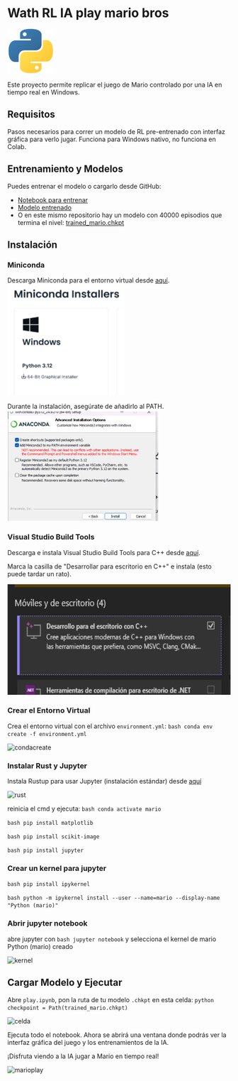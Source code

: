 # Wath RL IA play mario bros

<div>
  <img src="https://github.com/jorgecasase/github-repos-img/blob/main/img/python.png" alt="python" height="100"/>
</div>

Este proyecto permite replicar el juego de Mario controlado por una IA en tiempo real en Windows. 
 
## Requisitos 
Pasos necesarios para correr un modelo de RL pre-entrenado con interfaz gráfica para verlo jugar. Funciona para Windows nativo, no funciona en Colab. 

## Entrenamiento y Modelos 
Puedes entrenar el modelo o cargarlo desde GitHub: 
- [Notebook para entrenar](https://github.com/pedroconcejero/deep_learning_2024/blob/main/mario_RL_pytorch_tutorial_400_episodes_save_every_1e4.ipynb)
- [Modelo entrenado](https://github.com/pedroconcejero/deep_learning_2024/blob/main/mario_net_8.chkpt)
- O en este mismo repositorio hay un modelo con 40000 episodios que termina el nivel: [trained_mario.chkpt](https://github.com/jorgecasase/mariobrosplay-windows-gym-RL/blob/main/trained_mario.chkpt)

## Instalación

### Miniconda
Descarga Miniconda para el entorno virtual desde [aquí](https://www.anaconda.com/download/). 
<img src="https://github.com/jorgecasase/mariobrosplay-windows-gym-RL/blob/main/img/1.png" alt="conda" height="250"/>

Durante la instalación, asegúrate de añadirlo al PATH. 
<img src="https://github.com/jorgecasase/mariobrosplay-windows-gym-RL/blob/main/img/2.png" alt="condapath" height="250"/>

### Visual Studio Build Tools 
Descarga e instala Visual Studio Build Tools para C++ desde [aquí](https://visualstudio.microsoft.com/es/visual-cpp-build-tools/). 

Marca la casilla de "Desarrollar para escritorio en C++" e instala (esto puede tardar un rato). 

<img src="https://github.com/jorgecasase/mariobrosplay-windows-gym-RL/blob/main/img/3.png" alt="vscpp" height="250"/>

### Crear el Entorno Virtual 
Crea el entorno virtual con el archivo `environment.yml`: 
```bash conda env create -f environment.yml```

<img src="https://github.com/jorgecasase/mariobrosplay-windows-gym-RL/blob/main/img/4.png" alt="condacreate" height="250"/>

### Instalar Rust y Jupyter 
Instala Rustup para usar Jupyter (instalación estándar) desde [aquí](https://rustup.rs/)

<img src="https://github.com/jorgecasase/mariobrosplay-windows-gym-RL/blob/main/img/5.png" alt="rust" height="250"/>

reinicia el cmd y ejecuta: 
```bash conda activate mario```

```bash pip install matplotlib```

```bash pip install scikit-image```

```bash pip install jupyter```

### Crear un kernel para jupyter
```bash pip install ipykernel```

```bash python -m ipykernel install --user --name=mario --display-name "Python (mario)"```

### Abrir jupyter notebook
abre jupyter con 
```bash jupyter notebook```
y selecciona el kernel de mario Python (mario) creado

<img src="https://github.com/jorgecasase/mariobrosplay-windows-gym-RL/blob/main/img/6.png" alt="kernel" height="250"/>

## Cargar Modelo y Ejecutar 
Abre `play.ipynb`, pon la ruta de tu modelo `.chkpt` en esta celda: ```python checkpoint = Path(trained_mario.chkpt)```

<img src="https://github.com/jorgecasase/mariobrosplay-windows-gym-RL/blob/main/img/7.png" alt="celda" height="250"/>

Ejecuta todo el notebook. Ahora se abrirá una ventana donde podrás ver la interfaz gráfica del juego y los entrenamientos de la IA.

¡Disfruta viendo a la IA jugar a Mario en tiempo real!

<img src="https://github.com/jorgecasase/mariobrosplay-windows-gym-RL/blob/main/img/8.png" alt="marioplay" height="250"/>
